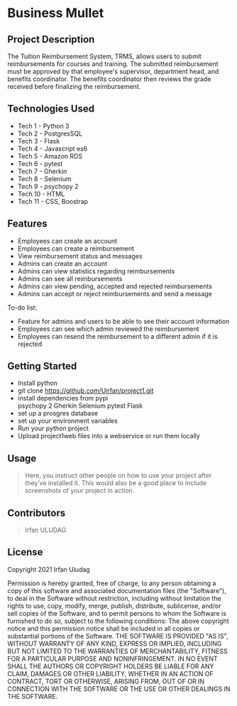 # Business Mullet

## Project Description

The Tuition Reimbursement System, TRMS, allows users to submit reimbursements for courses and training.
The submitted reimbursement must be approved by that employee's supervisor, department head, and benefits coordinator.
The benefits coordinator then reviews the grade received before finalizing the reimbursement.

## Technologies Used

* Tech 1 - Python 3
* Tech 2 - PostgresSQL
* Tech 3 - Flask
* Tech 4 - Javascript es6
* Tech 5 - Amazon RDS
* Tech 6 - pytest
* Tech 7 - Gherkin
* Tech 8 - Selenium
* Tech 9 - psychopy 2
* Tech 10 - HTML
* Tech 11 - CSS, Boostrap

## Features
* Employees can create an account
* Employees can create a reimbursement
* View reimbursement status and messages
* Admins can create an account
* Admins can view statistics regarding reimbursements
* Admins can see all reimbursements
* Admins can view pending, accepted and rejected reimbursements
* Admins can accept or reject reimbursements and send a message

To-do list:
* Feature for admins and users to be able to see their account information
* Employees can see which admin reviewed the reimbursement
* Employees can resend the reimbursement to a different admin if it is rejected

## Getting Started

* Install python
* git clone https://github.com/Uirfan/project1.git
* install dependencies from pypi  
    psychopy 2
    Gherkin
    Selenium
    pytest
    Flask
* set up a prosgres database 
* set up your environment variables
* Run your python project
* Upload project1web files into a webservice or run them locally


## Usage

> Here, you instruct other people on how to use your project after they’ve installed it. This would also be a good place to include screenshots of your project in action.

## Contributors

> Irfan ULUDAG

## License

Copyright 2021 Irfan Uludag

Permission is hereby granted, free of charge, to any person obtaining a copy of this software and associated documentation files
(the "Software"), to deal in the Software without restriction, including without limitation the rights to use, copy, modify, merge,
publish, distribute, sublicense, and/or sell copies of the Software, and to permit persons to whom the Software is furnished to do so, subject to the following conditions:
The above copyright notice and this permission notice shall be included in all copies or substantial portions of the Software.
THE SOFTWARE IS PROVIDED "AS IS", WITHOUT WARRANTY OF ANY KIND, EXPRESS OR IMPLIED, INCLUDING BUT NOT LIMITED TO THE WARRANTIES OF
MERCHANTABILITY, FITNESS FOR A PARTICULAR PURPOSE AND NONINFRINGEMENT. IN NO EVENT SHALL THE AUTHORS OR COPYRIGHT HOLDERS BE LIABLE 
FOR ANY CLAIM, DAMAGES OR OTHER LIABILITY, WHETHER IN AN ACTION OF CONTRACT, TORT OR OTHERWISE, ARISING FROM, OUT OF OR IN CONNECTION WITH THE 
SOFTWARE OR THE USE OR OTHER DEALINGS IN THE SOFTWARE.




